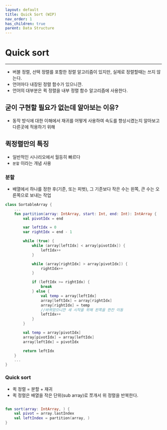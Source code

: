 ```yaml
---
layout: default
title: Quick Sort (WIP)
nav_order: 1
has_children: true
parent: Data Structure
---
```


# Quick sort

---

- 버블 정렬, 선택 정렬를 포함한 정렬 알고리즘이 있지만, 실제로 정렬할때는 쓰지 않는다.
- 언어마다 내장된 정렬 함수가 있으니깐.
- 언어의 대부분은 퀵 정렬을 내부 정렬 함수 알고리즘에 사용한다.

## 굳이 구현할 필요가 없는데 알아보는 이유?

- 동작 방식에 대한 이해에서 재귀를 어떻게 사용하여 속도를 향상시켰는지 알아보고 다른곳에 적용하기 위해

## 퀵정렬만의 특징

- 일반적인 시나리오에서 월등히 빠르다
- `분할` 이라는 개념 사용

### 분할

- 배열에서 하나를 정한 후(기준, 또는 피벗), 그 기준보다 작은 수는 왼쪽, 큰 수는 오른쪽으로 보내는 작업

```kotlin
class SortableArray {
    ...
    fun partition(array: IntArray, start: Int, end: Int): IntArray {
        val pivotIdx = end

        var leftIdx = 0
        var rightIdx = end - 1

        while (true) {
            while (array[leftIdx] < array[pivotIdx]) {
                leftIdx++
            }

            while (array[rightIdx] > array[pivotIdx]) {
                rightIdx++
            }

            if (leftIdx >= rightIdx) {
                break
            } else {
                val temp = array[leftIdx]
                array[leftIdx] = array[rightIdx]
                array[rightIdx] = temp
                //바뀌었으니깐 새 시작을 위해 왼쪽을 한칸 이동
                leftIdx++
            }
        }

        val temp = array[pivotIdx]
        array[pivotIdx] = array[leftIdx]
        array[leftIdx] = pivotIdx

        return leftIdx
    }
    ...
}

```

### Quick sort

- 퀵 정렬 = 분할 + 재귀
- 퀵 정렬은 배열을 작은 단위(sub array)로 쪼개서 위 정렬을 반복한다.

```kotlin

fun sort(array: IntArray, ) {
    val pivot = array.lastIndex
    val leftIndex = partition(array, )
}

```